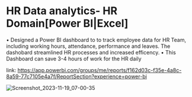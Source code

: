 # HR Data analytics- HR Domain[Power BI|Excel]

• Designed a Power BI dashboard to to track employee data for HR Team, including working hours, attendance, performance and leaves. The dashobard streamlined HR processes and increased efficency.
• This Dashboard can save 3-4 hours of work for the HR daily

link: https://app.powerbi.com/groups/me/reports/f162d03c-f35e-4a8c-8a59-77c7105e4a7f/ReportSection?experience=power-bi

![Screenshot_2023-11-19_07-00-35](https://github.com/extremeVinay/Atliq_HR_Analytics_Dashboard/assets/105208245/11791dd7-7a33-404f-8000-dae9f07124d4)
